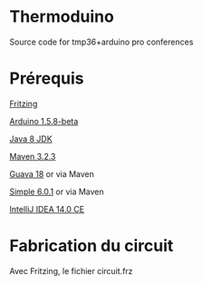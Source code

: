 Thermoduino
===========

Source code for tmp36+arduino pro conferences


Prérequis
=========

[Fritzing](http://fritzing.org/home/)

[Arduino 1.5.8-beta](http://arduino.cc/en/Main/Software)

[Java 8 JDK](http://www.oracle.com/technetwork/java/javase/downloads/jdk8-downloads-2133151.html)

[Maven 3.2.3](http://maven.apache.org/docs/3.2.3/release-notes.html)

[Guava 18](https://github.com/google/guava) or via Maven

[Simple 6.0.1](http://www.simpleframework.org) or via Maven

[IntelliJ IDEA 14.0 CE](https://www.jetbrains.com/idea/download/)


Fabrication du circuit
======================

Avec Fritzing, le fichier circuit.frz